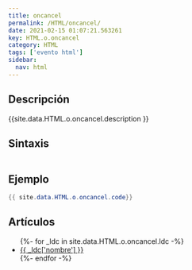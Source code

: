 ```yaml
---
title: oncancel
permalink: /HTML/oncancel/
date: 2021-02-15 01:07:21.563261
key: HTML.o.oncancel
category: HTML
tags: ['evento html']
sidebar: 
  nav: html
---
```


## Descripción
{{site.data.HTML.o.oncancel.description }}

## Sintaxis
~~~html
~~~

## Ejemplo
~~~java
{{ site.data.HTML.o.oncancel.code}}
~~~

## Artículos
<ul>
{%- for _ldc in site.data.HTML.o.oncancel.ldc -%}
   <li>
       <a href="{{_ldc['url'] }}">{{ _ldc['nombre'] }}</a>
   </li>
{%- endfor -%}
</ul>
